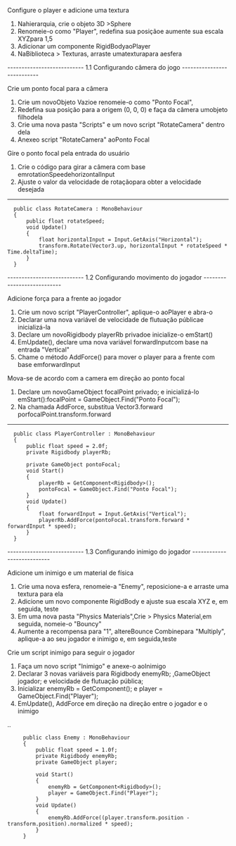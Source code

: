 Configure o player e adicione uma textura

   1. Nahierarquia, crie o objeto 3D >Sphere 
   2. Renomeie-o como "Player", redefina sua posiçãoe aumente sua escala XYZpara 1,5
   3. Adicionar um componente RigidBodyaoPlayer 
   4. NaBiblioteca > Texturas, arraste umatexturapara aesfera

--------------------------- 1.1 Configurando câmera do jogo  ---------------------------

Crie um ponto focal para a câmera

   1. Crie um novoObjeto Vazioe renomeie-o como "Ponto Focal",
   2. Redefina sua posição para a origem (0, 0, 0) e faça da câmera umobjeto filhodela
   3. Crie uma nova pasta "Scripts" e um novo script "RotateCamera" dentro dela
   4. Anexeo script "RotateCamera" aoPonto Focal


Gire o ponto focal pela entrada do usuário

   1. Crie o código para girar a câmera com base emrotationSpeedehorizontalInput
   2. Ajuste o valor da velocidade de rotaçãopara obter a velocidade desejada

---

      public class RotateCamera : MonoBehaviour
      {
          public float rotateSpeed;
          void Update()
          {
              float horizontalInput = Input.GetAxis("Horizontal");
              transform.Rotate(Vector3.up, horizontalInput * rotateSpeed * Time.deltaTime);
          }
      }


--------------------------- 1.2 Configurando movimento do jogador ---------------------------

Adicione força para a frente ao jogador

   1. Crie um novo script "PlayerController", aplique-o aoPlayer e abra-o
   2. Declarar uma nova variável de velocidade de flutuação públicae inicializá-la
   3. Declare um novoRigidbody playerRb privadoe inicialize-o emStart()
   4. EmUpdate(), declare uma nova variável forwardInputcom base na entrada "Vertical"
   5. Chame o método AddForce() para mover o player para a frente com base emforwardInput

Mova-se de acordo com a camera em direção ao ponto focal

   1. Declare um novoGameObject focalPoint privado; e inicializá-lo emStart():focalPoint = GameObject.Find("Ponto Focal");
   2. Na chamada AddForce, substitua Vector3.forward porfocalPoint.transform.forward

---

      public class PlayerController : MonoBehaviour
      {
          public float speed = 2.0f;
          private Rigidbody playerRb;

          private GameObject pontoFocal;
          void Start()
          {
              playerRb = GetComponent<Rigidbody>();
              pontoFocal = GameObject.Find("Ponto Focal");
          }
          void Update()
          {
              float forwardInput = Input.GetAxis("Vertical");
              playerRb.AddForce(pontoFocal.transform.forward * forwardInput * speed);
          }
      }

--------------------------- 1.3 Configurando inimigo do jogador ---------------------------

Adicione um inimigo e um material de física

   1. Crie uma nova esfera, renomeie-a "Enemy", reposicione-a e arraste uma textura para ela
   2. Adicione um novo componente RigidBody e ajuste sua escala XYZ e, em seguida, teste
   3. Em uma nova pasta "Physics Materials",Crie > Physics Material,em seguida, nomeie-o "Bouncy"
   4. Aumente a recompensa para "1", altereBounce Combinepara "Multiply", aplique-a ao seu jogador e inimigo e, em seguida,teste 


Crie um script inimigo para seguir o jogador

   1. Faça um novo script "Inimigo" e anexe-o aoInimigo
   2. Declarar 3 novas variáveis para Rigidbody enemyRb; ,GameObject jogador; e velocidade de flutuação pública;
   3. Inicializar enemyRb = GetComponent<Rigidbody>(); e player = GameObject.Find("Player");
   4. EmUpdate(), AddForce em direção na direção entre o jogador e o inimigo
   
..
   
         public class Enemy : MonoBehaviour
         {
             public float speed = 1.0f;
             private Rigidbody enemyRb;
             private GameObject player;

             void Start()
             {
                 enemyRb = GetComponent<Rigidbody>();
                 player = GameObject.Find("Player");
             }
             void Update()
             {
                 enemyRb.AddForce((player.transform.position - transform.position).normalized * speed);
             }
         }
